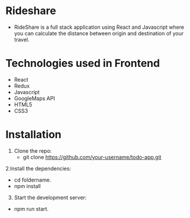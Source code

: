 # Rideshare 
- RideShare is a full stack application using React and Javascript where you can calculate the distance between origin and destination of your travel.

# Technologies used in Frontend
- React
- Redux
- Javascript
- GoogleMaps API
- HTML5
- CSS3

# Installation 
1. Clone the repo:
   - git clone https://github.com/your-username/todo-app.git

2.Install the dependencies:

- cd foldername.
- npm install
3. Start the development server:
- npm run start.
